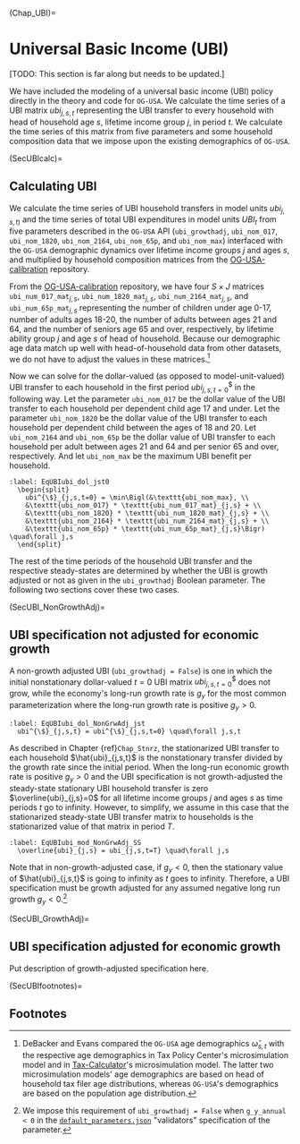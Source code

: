 (Chap_UBI)=
# Universal Basic Income (UBI)

[TODO: This section is far along but needs to be updated.]

We have included the modeling of a universal basic income (UBI) policy directly in the theory and code for `OG-USA`. We calculate the time series of a UBI matrix $ubi_{j,s,t}$ representing the UBI transfer to every household with head of household age $s$, lifetime income group $j$, in period $t$. We calculate the time series of this matrix from five parameters and some household composition data that we impose upon the existing demographics of `OG-USA`.


(SecUBIcalc)=
## Calculating UBI

  We calculate the time series of UBI household transfers in model units $ubi_{j,s,t)}$ and the time series of total UBI expenditures in model units $UBI_t$ from five parameters described in the `OG-USA` API (`ubi_growthadj`, `ubi_nom_017`, `ubi_nom_1820`, `ubi_nom_2164`, `ubi_nom_65p`, and `ubi_nom_max`) interfaced with the `OG-USA` demographic dynamics over lifetime income groups $j$ and ages $s$, and multiplied by household composition matrices from the [OG-USA-calibration](https://github.com/PSLmodels/OG-USA-Calibration) repository.

  From the [OG-USA-calibration](https://github.com/PSLmodels/OG-USA-Calibration) repository, we have four $S\times J$ matrices `ubi_num_017_mat`$_{j,s}$, `ubi_num_1820_mat`$_{j,s}$, `ubi_num_2164_mat`$_{j,s}$, and `ubi_num_65p_mat`$_{j,s}$ representing the number of children under age 0-17, number of adults ages 18-20, the number of adults between ages 21 and 64, and the number of seniors age 65 and over, respectively, by lifetime ability group $j$ and age $s$ of head of household. Because our demographic age data match up well with head-of-household data from other datasets, we do not have to adjust the values in these matrices.[^HOH_age_dist_note]

  Now we can solve for the dollar-valued (as opposed to model-unit-valued) UBI transfer to each household in the first period $ubi^{\$}_{j,s,t=0}$ in the following way. Let the parameter `ubi_nom_017` be the dollar value of the UBI transfer to each household per dependent child age 17 and under. Let the parameter `ubi_nom_1820` be the dollar value of the UBI transfer to each household per dependent child between the ages of 18 and 20. Let `ubi_nom_2164` and `ubi_nom_65p` be the dollar value of UBI transfer to each household per adult between ages 21 and 64 and per senior 65 and over, respectively. And let `ubi_nom_max` be the maximum UBI benefit per household.

  ```{math}
  :label: EqUBIubi_dol_jst0
    \begin{split}
      ubi^{\$}_{j,s,t=0} = \min\Bigl(&\texttt{ubi_nom_max}, \\
      &\texttt{ubi_nom_017} * \texttt{ubi_num_017_mat}_{j,s} + \\
      &\texttt{ubi_nom_1820} * \texttt{ubi_num_1820_mat}_{j,s} + \\
      &\texttt{ubi_nom_2164} * \texttt{ubi_num_2164_mat}_{j,s} + \\
      &\texttt{ubi_nom_65p} * \texttt{ubi_num_65p_mat}_{j,s}\Bigr) \quad\forall j,s
    \end{split}
  ```

  The rest of the time periods of the household UBI transfer and the respective steady-states are determined by whether the UBI is growth adjusted or not as given in the `ubi_growthadj` Boolean parameter. The following two sections cover these two cases.


(SecUBI_NonGrowthAdj)=
## UBI specification not adjusted for economic growth

  A non-growth adjusted UBI (`ubi_growthadj = False`) is one in which the initial nonstationary dollar-valued $t=0$ UBI matrix $ubi^{\$}_{j,s,t=0}$ does not grow, while the economy's long-run growth rate is $g_y$ for the most common parameterization where the long-run growth rate is positive $g_y>0$.

  ```{math}
  :label: EqUBIubi_dol_NonGrwAdj_jst
    ubi^{\$}_{j,s,t} = ubi^{\$}_{j,s,t=0} \quad\forall j,s,t
  ```

  As described in Chapter {ref}`Chap_Stnrz`, the stationarized UBI transfer to each household $\hat{ubi}_{j,s,t}$ is the nonstationary transfer divided by the growth rate since the initial period. When the long-run economic growth rate is positive $g_y>0$ and the UBI specification is not growth-adjusted the steady-state stationary UBI household transfer is zero $\overline{ubi}_{j,s}=0$ for all lifetime income groups $j$ and ages $s$ as time periods $t$ go to infinity. However, to simplify, we assume in this case that the stationarized steady-state UBI transfer matrix to households is the stationarized value of that matrix in period $T$.

  ```{math}
  :label: EqUBIubi_mod_NonGrwAdj_SS
    \overline{ubi}_{j,s} = ubi_{j,s,t=T} \quad\forall j,s
  ```

  Note that in non-growth-adjusted case, if $g_y<0$, then the stationary value of $\hat{ubi}_{j,s,t}$ is going to infinity as $t$ goes to infinity. Therefore, a UBI specification must be growth adjusted for any assumed negative long run growth $g_y<0$.[^GrowthAdj_note]


(SecUBI_GrowthAdj)=
## UBI specification adjusted for economic growth

  Put description of growth-adjusted specification here.


(SecUBIfootnotes)=
## Footnotes

[^HOH_age_dist_note]: DeBacker and Evans compared the `OG-USA` age demographics $\hat{\omega}_{s,t}$ with the respective age demographics in Tax Policy Center's microsimulation model and in [Tax-Calculator](https://github.com/PSLmodels/Tax-Calculator)'s microsimulation model. The latter two microsimulation models' age demographics are based on head of household tax filer age distributions, whereas `OG-USA`'s demographics are based on the population age distribution.

[^GrowthAdj_note]: We impose this requirement of `ubi_growthadj = False` when `g_y_annual < 0` in the [`default_parameters.json`](https://github.com/PSLmodels/OG-USA/blob/master/ogusa/default_parameters.json) "validators" specification of the parameter.
